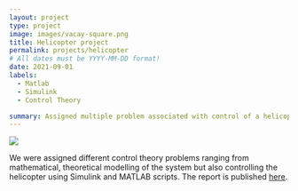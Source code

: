 ```yaml
---
layout: project
type: project
image: images/vacay-square.png
title: Helicopter project
permalink: projects/helicopter
# All dates must be YYYY-MM-DD format!
date: 2021-09-01
labels:
  - Matlab
  - Simulink
  - Control Theory

summary: Assigned multiple problem associated with control of a helicopter hub.
---
```


<img class="ui medium right floated rounded image" src="../images/vacay-home-page.png">

We were assigned different control theory problems ranging from mathematical, theoretical modelling of the system but also controlling the helicopter using Simulink and MATLAB scripts. The report is published <a href="https://github.com/ninanye/helicopter_lab"><i class="large github icon"></i>here</a>.
